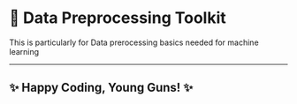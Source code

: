 # 🚀 Data Preprocessing Toolkit
This is particularly for  Data prerocessing basics needed for machine learning


---


## ✨ Happy Coding, Young Guns! ✨

